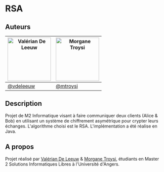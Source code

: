 # RSA

## Auteurs
[<img alt="Valérian De Leeuw" src="https://avatars0.githubusercontent.com/u/17699276" width="140">](https://github.com/vdeleeuw) | [<img alt="Morgane Troysi" src="https://avatars1.githubusercontent.com/u/15076317" width="140">](https://github.com/mtroysi) |
------------------------|---------------------------|
[@vdeleeuw](https://github.com/vdeleeuw) |[@mtroysi](https://github.com/mtroysi)

## Description
Projet de M2 Informatique visant à faire communiquer deux clients (Alice & Bob) en utilisant un système de chiffrement asymétrique pour crypter leurs échanges. L'algorithme choisi est le RSA. L'implémentation a été réalise en Java.

## A propos
Projet réalisé par [Valérian De Leeuw](https://github.com/vdeleeuw) & [Morgane Troysi](https://github.com/mtroysi), étudiants en Master 2 Solutions Informatiques Libres à l'Université d'Angers.
